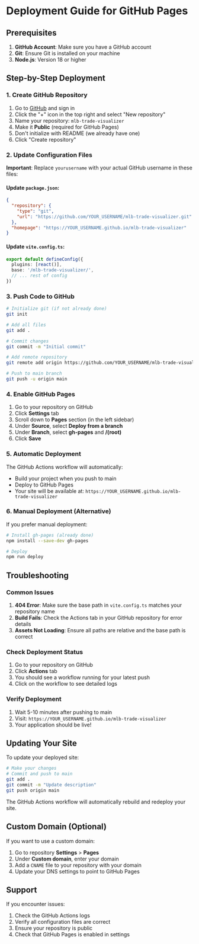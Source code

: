 # Deployment Guide for GitHub Pages

## Prerequisites

1. **GitHub Account**: Make sure you have a GitHub account
2. **Git**: Ensure Git is installed on your machine
3. **Node.js**: Version 18 or higher

## Step-by-Step Deployment

### 1. Create GitHub Repository

1. Go to [GitHub](https://github.com) and sign in
2. Click the "+" icon in the top right and select "New repository"
3. Name your repository: `mlb-trade-visualizer`
4. Make it **Public** (required for GitHub Pages)
5. Don't initialize with README (we already have one)
6. Click "Create repository"

### 2. Update Configuration Files

**Important**: Replace `yourusername` with your actual GitHub username in these files:

#### Update `package.json`:
```json
{
  "repository": {
    "type": "git",
    "url": "https://github.com/YOUR_USERNAME/mlb-trade-visualizer.git"
  },
  "homepage": "https://YOUR_USERNAME.github.io/mlb-trade-visualizer"
}
```

#### Update `vite.config.ts`:
```typescript
export default defineConfig({
  plugins: [react()],
  base: '/mlb-trade-visualizer/',
  // ... rest of config
})
```

### 3. Push Code to GitHub

```bash
# Initialize git (if not already done)
git init

# Add all files
git add .

# Commit changes
git commit -m "Initial commit"

# Add remote repository
git remote add origin https://github.com/YOUR_USERNAME/mlb-trade-visualizer.git

# Push to main branch
git push -u origin main
```

### 4. Enable GitHub Pages

1. Go to your repository on GitHub
2. Click **Settings** tab
3. Scroll down to **Pages** section (in the left sidebar)
4. Under **Source**, select **Deploy from a branch**
5. Under **Branch**, select **gh-pages** and **/(root)**
6. Click **Save**

### 5. Automatic Deployment

The GitHub Actions workflow will automatically:
- Build your project when you push to main
- Deploy to GitHub Pages
- Your site will be available at: `https://YOUR_USERNAME.github.io/mlb-trade-visualizer`

### 6. Manual Deployment (Alternative)

If you prefer manual deployment:

```bash
# Install gh-pages (already done)
npm install --save-dev gh-pages

# Deploy
npm run deploy
```

## Troubleshooting

### Common Issues

1. **404 Error**: Make sure the base path in `vite.config.ts` matches your repository name
2. **Build Fails**: Check the Actions tab in your GitHub repository for error details
3. **Assets Not Loading**: Ensure all paths are relative and the base path is correct

### Check Deployment Status

1. Go to your repository on GitHub
2. Click **Actions** tab
3. You should see a workflow running for your latest push
4. Click on the workflow to see detailed logs

### Verify Deployment

1. Wait 5-10 minutes after pushing to main
2. Visit: `https://YOUR_USERNAME.github.io/mlb-trade-visualizer`
3. Your application should be live!

## Updating Your Site

To update your deployed site:

```bash
# Make your changes
# Commit and push to main
git add .
git commit -m "Update description"
git push origin main
```

The GitHub Actions workflow will automatically rebuild and redeploy your site.

## Custom Domain (Optional)

If you want to use a custom domain:

1. Go to repository **Settings** > **Pages**
2. Under **Custom domain**, enter your domain
3. Add a `CNAME` file to your repository with your domain
4. Update your DNS settings to point to GitHub Pages

## Support

If you encounter issues:
1. Check the GitHub Actions logs
2. Verify all configuration files are correct
3. Ensure your repository is public
4. Check that GitHub Pages is enabled in settings 